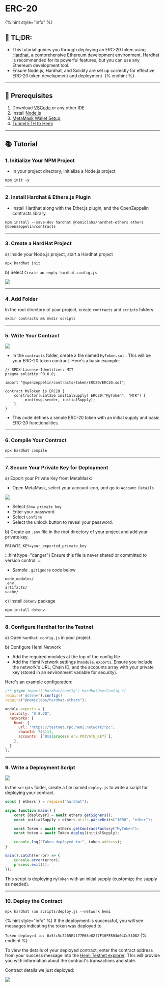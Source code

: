 # ERC-20

{% hint style="info" %}
## 📜 **TL;DR:**

* This tutorial guides you through deploying an ERC-20 token using [Hardhat](https://hardhat.org/), a comprehensive Ethereum development environment. Hardhat is recommended for its powerful features, but you can use any Ethereum development tool.
* Ensure Node.js, Hardhat, and Solidity are set up correctly for effective ERC-20 token development and deployment.
{% endhint %}



***

## 🏁 Prerequisites

1. Download [VSCode ](https://code.visualstudio.com/download)or any other IDE
2. Install [Node.js](https://nodejs.org/en/download/)
3. [MetaMask Wallet Setup](metamask-wallet-setup/)
4. [Tunnel ETH to Hemi](tunnel-eth-to-hemi.md)

***

## 📚 Tutorial

### 1. Initialize Your NPM Project

* In your project directory, initialize a Node.js project

```shell
npm init -y
```

***

### 2. Install Hardhat & Ethers.js Plugin

* Install Hardhat along with the Ether.js plugin, and the OpenZeppelin contracts library.

```shell
npm install --save-dev hardhat @nomiclabs/hardhat-ethers ethers @openzeppelin/contracts
```

***

### 3. Create a HardHat Project

a) Inside your Node.js project, start a Hardhat project

```shell
npx hardhat init
```

b) Select `Create an empty hardhat.config.js`

![](https://archbee-image-uploads.s3.amazonaws.com/P3jZYg6ia8u4bfG9Eix0B/vwOqdeFQBmRmd5dn5u5aO\_image.png)

***

### 4. Add Folder

In the root directory of your project, create `contracts` and `scripts` folders:

```shell
mkdir contracts && mkdir scripts
```

***

### 5. Write Your Contract

![](https://archbee-image-uploads.s3.amazonaws.com/P3jZYg6ia8u4bfG9Eix0B/PbdlxnFGjB396RpLZIqHe\_image.png)

* In the `contracts` folder, create a file named `MyToken.sol` . This will be your ERC-20 token contract. Here's a basic example:

```solidity
// SPDX-License-Identifier: MIT
pragma solidity ^0.8.0;

import "@openzeppelin/contracts/token/ERC20/ERC20.sol";

contract MyToken is ERC20 {
    constructor(uint256 initialSupply) ERC20("MyToken", "MTK") {
        _mint(msg.sender, initialSupply);
    }
}
```

* This code defines a simple ERC-20 token with an initial supply and basic ERC-20 functionalities.

***

### 6. Compile Your Contract

```shell
npx hardhat compile 
```

***

### 7. Secure Your Private Key for Deployment

a) Export your Private Key from MetaMask:

* Open MetaMask, select your account icon, and go to `Account Details`

![](https://archbee-image-uploads.s3.amazonaws.com/P3jZYg6ia8u4bfG9Eix0B/ZV2mIMUNSoJjryajgnG1F\_image.png)

* Select `Show private key`
* Enter your password.
* Select `Confirm`
* Select the unlock button to reveal your password.

b) Create an `.env` file in the root directory of your project and add your private key.

```none
PRIVATE_KEY=your_exported_private_key
```

:::hint{type="danger"} Ensure this file is never shared or committed to version control. :::

* Sample `.gitignore` code below

```none
node_modules/
.env
artifacts/
cache/
```

c) Install `dotenv` package

```shell
npm install dotenv
```

***

### 8. Configure Hardhat for the Testnet

a) Open `hardhat.config.js` in your project.

b) Configure Hemi Network

* Add the required modules at the top of the config file
* Add the Hemi Network settings in`module.exports`. Ensure you include the network's URL, Chain ID, and the accounts array with your private key (stored in an environment variable for security).

Here's an example configuration:

```javascript
/** @type import('hardhat/config').HardhatUserConfig */
require('dotenv').config()
require("@nomiclabs/hardhat-ethers");

module.exports = {
  solidity: "0.8.20",
  networks: {
    hemi: {
      url: "https://testnet.rpc.hemi.network/rpc",
      chainId: 743111,
      accounts: [`0x${process.env.PRIVATE_KEY}`],
    },
  }
};
```

***

### 9. Write a Deployment Script

![](https://archbee-image-uploads.s3.amazonaws.com/P3jZYg6ia8u4bfG9Eix0B/2-Ua8\_3VwJN89awF\_u9lH\_image.png)

In the `scripts` folder, create a file named `deploy.js` to write a script for deploying your contract.

```javascript
const { ethers } = require("hardhat");

async function main() {
    const [deployer] = await ethers.getSigners();
    const initialSupply = ethers.utils.parseUnits("1000", "ether");

    const Token = await ethers.getContractFactory("MyToken");
    const token = await Token.deploy(initialSupply);

    console.log("Token deployed to:", token.address);
}

main().catch((error) => {
    console.error(error);
    process.exit(1);
});
```

This script is deploying `MyToken` with an initial supply (customize the supply as needed).

***

### 10. Deploy the Contract

```shell
npx hardhat run scripts/deploy.js --network hemi
```

{% hint style="info" %}
If the deployment is successful, you will see messages indicating the token was deployed to

`Token deployed to: 0x5fc5c2265E4f77E63e82f7F10FE803d04Cc53D82`
{% endhint %}



To view the details of your deployed contract, enter the contract address from your success message into the [Hemi Testnet explorer](https://testnet.explorer.hemi.xyz). This will provide you with information about the contract's transactions and state.

Contract details we just deployed:

![](https://archbee-image-uploads.s3.amazonaws.com/P3jZYg6ia8u4bfG9Eix0B/KjbK1i2kxKgeiQ35kJjXE\_image.png)
